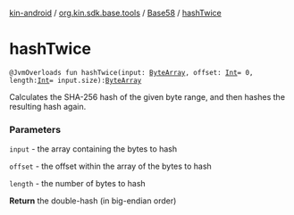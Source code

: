 [kin-android](../../index.md) / [org.kin.sdk.base.tools](../index.md) / [Base58](index.md) / [hashTwice](./hash-twice.md)

# hashTwice

`@JvmOverloads fun hashTwice(input: `[`ByteArray`](https://kotlinlang.org/api/latest/jvm/stdlib/kotlin/-byte-array/index.html)`, offset: `[`Int`](https://kotlinlang.org/api/latest/jvm/stdlib/kotlin/-int/index.html)` = 0, length: `[`Int`](https://kotlinlang.org/api/latest/jvm/stdlib/kotlin/-int/index.html)` = input.size): `[`ByteArray`](https://kotlinlang.org/api/latest/jvm/stdlib/kotlin/-byte-array/index.html)

Calculates the SHA-256 hash of the given byte range,
and then hashes the resulting hash again.

### Parameters

`input` - the array containing the bytes to hash

`offset` - the offset within the array of the bytes to hash

`length` - the number of bytes to hash

**Return**
the double-hash (in big-endian order)

